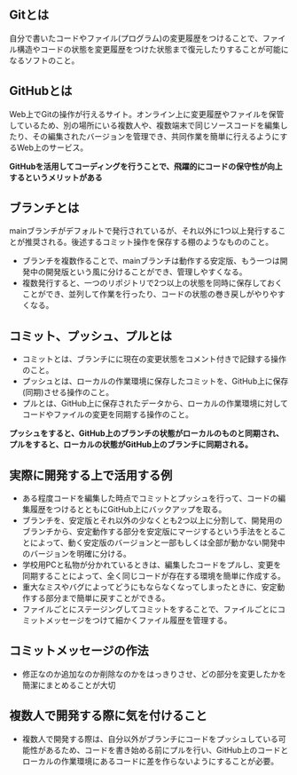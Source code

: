 ## Gitとは
自分で書いたコードやファイル(プログラム)の変更履歴をつけることで、ファイル構造やコードの状態を変更履歴をつけた状態まで復元したりすることが可能になるソフトのこと。
## GitHubとは
Web上でGitの操作が行えるサイト。オンライン上に変更履歴やファイルを保管しているため、別の場所にいる複数人や、複数端末で同じソースコードを編集したり、その編集されたバージョンを管理でき、共同作業を簡単に行えるようにするWeb上のサービス。

**GitHubを活用してコーディングを行うことで、飛躍的にコードの保守性が向上するというメリットがある**

## ブランチとは
mainブランチがデフォルトで発行されているが、それ以外に1つ以上発行することが推奨される。後述するコミット操作を保存する棚のようなもののこと。
- ブランチを複数作ることで、mainブランチは動作する安定版、もう一つは開発中の開発版という風に分けることができ、管理しやすくなる。
- 複数発行すると、一つのリポジトリで2つ以上の状態を同時に保存しておくことができ、並列して作業を行ったり、コードの状態の巻き戻しがやりやすくなる。
## コミット、プッシュ、プルとは
- コミットとは、ブランチにに現在の変更状態をコメント付きで記録する操作のこと。
- プッシュとは、ローカルの作業環境に保存したコミットを、GitHub上に保存(同期)させる操作のこと。
- プルとは、GitHub上に保存されたデータから、ローカルの作業環境に対してコードやファイルの変更を同期する操作のこと。

**プッシュをすると、GitHub上のブランチの状態がローカルのものと同期され、プルをすると、ローカルの状態がGitHub上のブランチに同期される。**

## 実際に開発する上で活用する例 
- ある程度コードを編集した時点でコミットとプッシュを行って、コードの編集履歴をつけるとともにGitHub上にバックアップを取る。
- ブランチを、安定版とそれ以外の少なくとも2つ以上に分割して、開発用のブランチから、安定動作する部分を安定版にマージするという手法をとることによって、動く安定版のバージョンと一部もしくは全部が動かない開発中のバージョンを明確に分ける。
- 学校用PCと私物が分かれているときは、編集したコードをプルし、変更を同期することによって、全く同じコードが存在する環境を簡単に作成する。
- 重大なミスやバグによってどうにもならなくなってしまったときに、安定動作する部分まで簡単に戻すことができる。
- ファイルごとにステージングしてコミットをすることで、ファイルごとにコミットメッセージをつけて細かくファイル履歴を管理する。
## コミットメッセージの作法
- 修正なのか追加なのか削除なのかをはっきりさせ、どの部分を変更したかを簡潔にまとめることが大切
## 複数人で開発する際に気を付けること
- 複数人で開発する際は、自分以外がブランチにコードをプッシュしている可能性があるため、コードを書き始める前にプルを行い、GitHub上のコードとローカルの作業環境にあるコードに差を作らないようにすることが必要。
